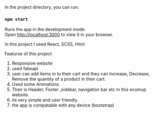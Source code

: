 
In the project directory, you can run:

### `npm start`

Runs the app in the development mode.\
Open [http://localhost:3000](http://localhost:3000) to view it in your browser.

In this project I used React, SCSS, Html

Featurse of this project

1. Responsive website
2. used fakeapi
3. user can add items in to their cart and they can Increase, Decrease, Remove 
the quantity of a product in their cart.
4. Used some Animations 
5. Their is Header, Footer ,sidebar, navigation bar etc in this ecomup website.
6. its very simple and user friendly.
7. the app is compatable with any device (bootstrap)



